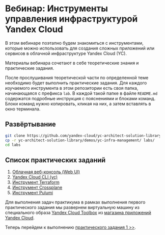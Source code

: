 # Вебинар: Инструменты управления инфраструктурой Yandex Cloud

В этом вебинаре поэтапно будем знакомиться с инструментами, которые можно использовать для создания сложных приложений или сервисов в облачной инфраструктуре Yandex Cloud (YC).

Материалы вебинара сочетают в себе теоретические знания и практические задания.

После прослушивания теоретической части по определенной теме необходимо будет выполнить практические задания.
Для каждого изучаемого инструмента в этом репозитории есть своя папка, начинающаяся с префикса `lab`. В каждой такой папке в файле `README.md` содержатся подробные инструкция с пояснениями и блоками команд. Блоки команд нужно копировать, кликая на них, а затем вставлять в окно терминала.


## Развёртывание
```bash
git clone https://github.com/yandex-cloud/yc-architect-solution-library.git
cp -r yc-architect-solution-library/demos/yc-infra-management/ labs/
cd labs
```

## Список практических заданий

1. [Облачная веб-консоль (Web UI)](./lab-01-ui/README.md)
2. [Yandex Cloud CLI (yc)](./lab-02-yc/README.md)
3. [Инструмент Terraform](./lab-03-terraform/README.md)
4. [Инструмент Crossplane](./lab-04-crossplane/README.md)
5. [Инструмент Pulumi](./lab-05-pulumi/README.md)

Для выполнения задач практикума в рамках выполнения первого практического задания мы развернем виртуальную машину из специального образа [Yandex Cloud Toolbox](https://cloud.yandex.ru/marketplace/products/yc/toolbox) из [магазина приложений Yandex Cloud](https://cloud.yandex.ru/marketplace).

Теперь перейдем к выполнению [практического задания 1 >>](./lab-01-ui/README.md).
